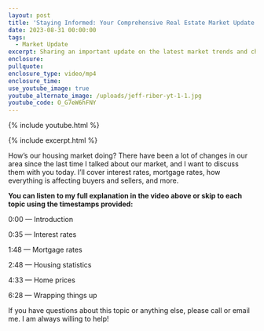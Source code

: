```yaml
---
layout: post
title: 'Staying Informed: Your Comprehensive Real Estate Market Update'
date: 2023-08-31 00:00:00
tags:
  - Market Update
excerpt: Sharing an important update on the latest market trends and changes.
enclosure:
pullquote:
enclosure_type: video/mp4
enclosure_time:
use_youtube_image: true
youtube_alternate_image: /uploads/jeff-riber-yt-1-1.jpg
youtube_code: O_G7eW6hFNY
---
```

{% include youtube.html %}

{% include excerpt.html %}

How’s our housing market doing? There have been a lot of changes in our area since the last time I talked about our market, and I want to discuss them with you today. I’ll cover interest rates, mortgage rates, how everything is affecting buyers and sellers, and more.&nbsp;

**You can listen to my full explanation in the video above or skip to each topic using the timestamps provided:**

0:00 — Introduction

0:35 — Interest rates&nbsp;

1:48 — Mortgage rates&nbsp;

2:48 — Housing statistics

4:33 — Home prices

6:28 — Wrapping things up

If you have questions about this topic or anything else, please call or email me. I am always willing to help!